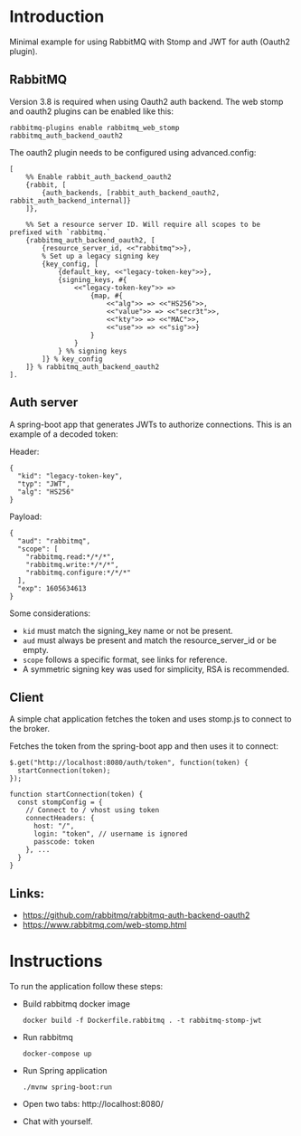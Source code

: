 # Introduction

Minimal example for using RabbitMQ with Stomp and JWT for auth (Oauth2 plugin).

## RabbitMQ

Version 3.8 is required when using Oauth2 auth backend.
The web stomp and oauth2 plugins can be enabled like this:

    rabbitmq-plugins enable rabbitmq_web_stomp rabbitmq_auth_backend_oauth2

The oauth2 plugin needs to be configured using advanced.config:

    [
        %% Enable rabbit_auth_backend_oauth2
        {rabbit, [
            {auth_backends, [rabbit_auth_backend_oauth2, rabbit_auth_backend_internal]}
        ]},

        %% Set a resource server ID. Will require all scopes to be prefixed with `rabbitmq.`
        {rabbitmq_auth_backend_oauth2, [
            {resource_server_id, <<"rabbitmq">>},
            % Set up a legacy signing key
            {key_config, [
                {default_key, <<"legacy-token-key">>},
                {signing_keys, #{
                    <<"legacy-token-key">> =>
                        {map, #{
                            <<"alg">> => <<"HS256">>,
                            <<"value">> => <<"secr3t">>,
                            <<"kty">> => <<"MAC">>,
                            <<"use">> => <<"sig">>}
                        }
                    }
                } %% signing keys
            ]} % key_config
        ]} % rabbitmq_auth_backend_oauth2
    ].


## Auth server

A spring-boot app that generates JWTs to authorize connections.
This is an example of a decoded token:

Header:

    {
      "kid": "legacy-token-key",
      "typ": "JWT",
      "alg": "HS256"
    }

Payload:

    {
      "aud": "rabbitmq",
      "scope": [
        "rabbitmq.read:*/*/*",
        "rabbitmq.write:*/*/*",
        "rabbitmq.configure:*/*/*"
      ],
      "exp": 1605634613
    }

Some considerations:
- `kid` must match the signing_key name or not be present.
- `aud` must always be present and match the resource_server_id or be empty.
- `scope` follows a specific format, see links for reference.
- A symmetric signing key was used for simplicity, RSA is recommended.

## Client

A simple chat application fetches the token and uses stomp.js to connect to the broker.

Fetches the token from the spring-boot app and then uses it to connect:

    $.get("http://localhost:8080/auth/token", function(token) {
      startConnection(token);
    });

    function startConnection(token) {
      const stompConfig = {
        // Connect to / vhost using token
        connectHeaders: {
          host: "/",
          login: "token", // username is ignored
          passcode: token
        }, ...
      }
    }

## Links:
 - https://github.com/rabbitmq/rabbitmq-auth-backend-oauth2
 - https://www.rabbitmq.com/web-stomp.html

# Instructions

To run the application follow these steps:

- Build rabbitmq docker image

      docker build -f Dockerfile.rabbitmq . -t rabbitmq-stomp-jwt

- Run rabbitmq

      docker-compose up

- Run Spring application

      ./mvnw spring-boot:run

- Open two tabs: http://localhost:8080/
- Chat with yourself.

